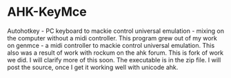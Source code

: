 # AHK-KeyMce
Autohotkey - PC keyboard to mackie control universal emulation - mixing on the computer without a midi controller.
This program grew out of my work on genmce - a midi controller to mackie control universal emulation.
This also was a result of work with rockum on the ahk forum. This is fork of work we did.
I will clarify more of this soon.
The executable is in the zip file.
I will post the source, once I get it working well with unicode ahk.
